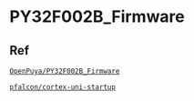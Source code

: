 # PY32F002B_Firmware


## Ref

[`OpenPuya/PY32F002B_Firmware`](https://github.com/OpenPuya/PY32F002B_Firmware)

[`pfalcon/cortex-uni-startup`](https://github.com/pfalcon/cortex-uni-startup/blob/master/startup.c)
